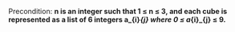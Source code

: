 Precondition: **n is an integer such that 1 ≤ n ≤ 3, and each cube is represented as a list of 6 integers a_{i}_{j} where 0 ≤ a_{i}_{j} ≤ 9.**